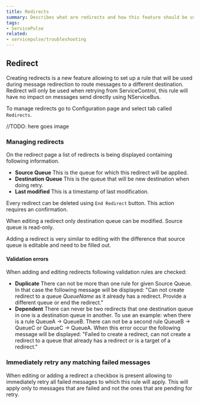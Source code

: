 ```yaml
---
title: Redirects
summary: Describes what are redirects and how this feature should be used.
tags:
- ServicePulse
related:
- servicepulse/troubleshooting
---
```



## Redirect

Creating redirects is a new feature allowing to set up a rule that will be used during message redirection to route messages to a different destination. Redirect will only be used when retrying from ServiceControl, this rule will have no impact on messages send directly using NServiceBus.

To manage redirects go to Configuration page and select tab called `Redirects`.

//TODO: here goes image

### Managing redirects
On the redirect page a list of redirects is being displayed containing following information.
 - **Source Queue** This is the queue for which this redirect will be applied.
 - **Destination Queue** This is the queue that will be new destination when doing retry.
 - **Last modified** This is a timestamp of last modification.

Every redirect can be deleted using `End Redirect` button. This action requires an confirmation. 

When editing a redirect only destination queue can be modified. Source queue is read-only. 

Adding a redirect is very similar to editing with the difference that source queue is editable and need to be filled out. 

#### Validation errors

When adding and editing redirects following validation rules are checked:
 - **Duplicate** There can not be more than one rule for given Source Queue. In that case the following message will be displayed:
 "Can not create redirect to a queue *QueueName* as it already has a redirect. Provide a different queue or end the redirect."
 - **Dependent** There can never be two redirects that one destination queue in one is a destination queue in another. To use an example: when there is a rule QueueA -> QueueB. There can not be a second rule QueueB -> QueueC or QueueC -> QueueA. When this error occur the following message will be displayed:
 "Failed to create a redirect, can not create a redirect to a queue that already has a redirect or is a target of a redirect."

### Immediately retry any matching failed messages
When editing or adding a redirect a checkbox is present allowing to immediately retry all failed messages to which this rule will apply. This will apply only to messages that are failed and not the ones that are pending for retry.

 